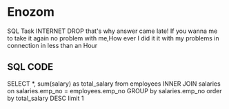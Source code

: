 # Enozom
SQL Task
INTERNET DROP that's why answer came late!
If you wanna me to take it again no problem with me,How ever I did it it with my problems in connection in less than an Hour
## SQL CODE
SELECT *, sum(salary) as total_salary from employees  INNER JOIN salaries 
                on salaries.emp_no = employees.emp_no
                GROUP by salaries.emp_no
                order by total_salary DESC
                limit 1
